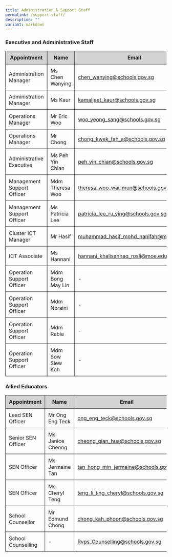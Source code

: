 ```yaml
---
title: Administration & Support Staff
permalink: /support-staff/
description: ""
variant: markdown
---
```

<h3>Executive and Administrative Staff</h3>

<table style="width: 100%; border-collapse: collapse; margin-bottom: 20px;">
  <thead>
    <tr style="background-color: lightgrey;">
      <th style="border: 1px solid black; padding: 10px;">Appointment</th>
      <th style="border: 1px solid black; padding: 10px;">Name</th>
      <th style="border: 1px solid black; padding: 10px;">Email</th>
    </tr>
  </thead>
  <tbody>
    <tr>
      <td style="border: 1px solid black; padding: 10px;">Administration Manager</td>
      <td style="border: 1px solid black; padding: 10px;">Ms Chen Wanying</td>
      <td style="border: 1px solid black; padding: 10px;"><a href="mailto:chen_wanying@schools.gov.sg">chen_wanying@schools.gov.sg</a></td>
    </tr>
    <tr>
      <td style="border: 1px solid black; padding: 10px;">Administration Manager</td>
      <td style="border: 1px solid black; padding: 10px;">Ms Kaur</td>
      <td style="border: 1px solid black; padding: 10px;"><a href="mailto:kamaljeet_kaur@schools.gov.sg">kamaljeet_kaur@schools.gov.sg</a></td>
    </tr>
    <tr>
      <td style="border: 1px solid black; padding: 10px;">Operations Manager</td>
      <td style="border: 1px solid black; padding: 10px;">Mr Eric Woo</td>
      <td style="border: 1px solid black; padding: 10px;"><a href="mailto:woo_yeong_sang@schools.gov.sg">woo_yeong_sang@schools.gov.sg</a></td>
    </tr>
    <tr>
      <td style="border: 1px solid black; padding: 10px;">Operations Manager</td>
      <td style="border: 1px solid black; padding: 10px;">Mr Chong</td>
      <td style="border: 1px solid black; padding: 10px;"><a href="mailto:chong_kwek_fah_a@schools.gov.sg">chong_kwek_fah_a@schools.gov.sg</a></td>
    </tr>
    <tr>
      <td style="border: 1px solid black; padding: 10px;">Administrative Executive</td>
      <td style="border: 1px solid black; padding: 10px;">Ms Peh Yin Chian</td>
      <td style="border: 1px solid black; padding: 10px;"><a href="mailto:peh_yin_chian@schools.gov.sg">peh_yin_chian@schools.gov.sg</a></td>
    </tr>
    <tr>
      <td style="border: 1px solid black; padding: 10px;">Management Support Officer</td>
      <td style="border: 1px solid black; padding: 10px;">Mdm Theresa Woo</td>
      <td style="border: 1px solid black; padding: 10px;"><a href="mailto:theresa_woo_wai_mun@schools.gov.sg">theresa_woo_wai_mun@schools.gov.sg</a></td>
    </tr>
    <tr>
      <td style="border: 1px solid black; padding: 10px;">Management Support Officer</td>
      <td style="border: 1px solid black; padding: 10px;">Ms Patricia Lee</td>
      <td style="border: 1px solid black; padding: 10px;"><a href="mailto:Patricia_Lee_Ru_Ying@schools.gov.sg">patricia_lee_ru_ying@schools.gov.sg</a></td>
    </tr>
    <tr>
      <td style="border: 1px solid black; padding: 10px;">Cluster ICT Manager</td>
      <td style="border: 1px solid black; padding: 10px;">Mr Hasif</td>
      <td style="border: 1px solid black; padding: 10px;"><a href="mailto:muhammad_hasif_mohd_hanifah@moe.edu.sg">muhammad_hasif_mohd_hanifah@moe.edu.sg</a></td>
    </tr>
    <tr>
      <td style="border: 1px solid black; padding: 10px;">ICT Associate</td>
      <td style="border: 1px solid black; padding: 10px;">Ms Hannani</td>
      <td style="border: 1px solid black; padding: 10px;"><a href="mailto:hannani_khalisahhaq_rosli@moe.edu.sg">hannani_khalisahhaq_rosli@moe.edu.sg</a></td>
    </tr>
    <tr>
      <td style="border: 1px solid black; padding: 10px;">Operation Support Officer</td>
      <td style="border: 1px solid black; padding: 10px;">Mdm Bong May Lin</td>
      <td style="border: 1px solid black; padding: 10px;">-</td>
    </tr>
    <tr>
      <td style="border: 1px solid black; padding: 10px;">Operation Support Officer</td>
      <td style="border: 1px solid black; padding: 10px;">Mdm Noraini</td>
      <td style="border: 1px solid black; padding: 10px;">-</td>
    </tr>
    <tr>
      <td style="border: 1px solid black; padding: 10px;">Operation Support Officer</td>
      <td style="border: 1px solid black; padding: 10px;">Mdm Rabia</td>
      <td style="border: 1px solid black; padding: 10px;">-</td>
    </tr>
		    <tr>
      <td style="border: 1px solid black; padding: 10px;">Operation Support Officer</td>
      <td style="border: 1px solid black; padding: 10px;">Mdm Sow Siew Koh</td>
      <td style="border: 1px solid black; padding: 10px;">-</td>
    </tr>
  </tbody>
</table>

<h3>Allied Educators</h3>

<table style="width: 100%; border-collapse: collapse; margin-bottom: 20px;">
  <thead>
    <tr style="background-color: lightgrey;">
      <th style="border: 1px solid black; padding: 10px;">Appointment</th>
      <th style="border: 1px solid black; padding: 10px;">Name</th>
      <th style="border: 1px solid black; padding: 10px;">Email</th>
    </tr>
  </thead>
  <tbody>
    <tr>
      <td style="border: 1px solid black; padding: 10px;">Lead SEN Officer</td>
      <td style="border: 1px solid black; padding: 10px;">Mr Ong Eng Teck</td>
      <td style="border: 1px solid black; padding: 10px;"><a href="mailto:ong_eng_teck@schools.gov.sg">ong_eng_teck@schools.gov.sg</a></td>
    </tr>
    <tr>
      <td style="border: 1px solid black; padding: 10px;">Senior SEN Officer</td>
      <td style="border: 1px solid black; padding: 10px;">Ms Janice Cheong</td>
      <td style="border: 1px solid black; padding: 10px;"><a href="mailto:cheong_qian_hua@schools.gov.sg">cheong_qian_hua@schools.gov.sg</a></td>
    </tr>
    <tr>
      <td style="border: 1px solid black; padding: 10px;">SEN Officer</td>
      <td style="border: 1px solid black; padding: 10px;">Ms Jermaine Tan</td>
      <td style="border: 1px solid black; padding: 10px;"><a href="mailto:tan_hong_min_jermaine@schools.gov.sg">tan_hong_min_jermaine@schools.gov.sg</a></td>
    </tr>
    <tr>
      <td style="border: 1px solid black; padding: 10px;">SEN Officer</td>
      <td style="border: 1px solid black; padding: 10px;">Ms Cheryl Teng</td>
      <td style="border: 1px solid black; padding: 10px;"><a href="mailto:teng_li_ting_cheryl@schools.gov.sg">teng_li_ting_cheryl@schools.gov.sg</a></td>
    </tr>
    <tr>
      <td style="border: 1px solid black; padding: 10px;">School Counsellor</td>
      <td style="border: 1px solid black; padding: 10px;">Mr Edmund Chong</td>
      <td style="border: 1px solid black; padding: 10px;"><a href="mailto:chong_kah_phoon@schools.gov.sg">chong_kah_phoon@schools.gov.sg</a></td>
    </tr>
    <tr>
      <td style="border: 1px solid black; padding: 10px;">School Counselling</td>
      <td style="border: 1px solid black; padding: 10px;">-</td>
      <td style="border: 1px solid black; padding: 10px;"><a href="mailto:Rvps_Counselling@schools.gov.sg">Rvps_Counselling@schools.gov.sg</a></td>
    </tr>
  </tbody>
</table>